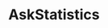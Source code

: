---
title: AskStatistics
crosslinks:
- dae
- statistics
- AskEconomics
- BurkeyAcademy
- math
- rstats
- help
- HomeworkHelp
- Thesissupport
- econometrics
- xkcd
- LifeProTips
- answers
- modules
---